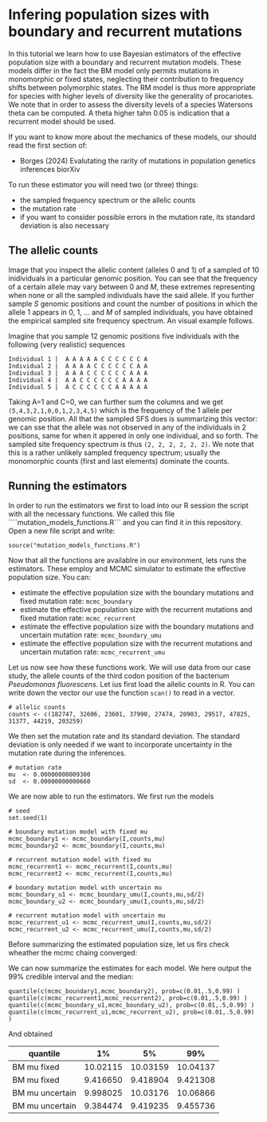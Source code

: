 # Infering population sizes with boundary and recurrent mutations 

In this tutorial we learn how to use Bayesian estimators of the effective population size with a boundary and recurrent mutation models. 
These models differ in the fact the BM model only permits mutations in monomorphic or fixed states, neglecting their contribution to frequency shifts between polymorphic states. 
The RM model is thus more appropriate for species with higher levels of diversity like the generality of procariotes. 
We note that in order to assess the diversity levels of a species Watersons theta can be computed. A theta higher tahn 0.05 is indication that a recurrent model should be used.

If you want to know more about the mechanics of these models, our should read the first section of:
* Borges (2024) Evalutating the rarity of mutations in population genetics inferences biorXiv

To run these estimator you will need two (or three) things:
* the sampled frequency spectrum or the allelic counts
* the mutation rate
* if you want to consider possible errors in the mutation rate, its standard deviation is also necessary


## The allelic counts 
Image that you inspect the allelic content (alleles 0 and 1) of a sampled of 10 inidividuals in a particular genomic position. You can see that the frequency of a certain allele may vary between 0 and $M$, these extremes representing when none or all the sampled individuals have the said allele. If you further sample $S$ genomic positions and count the number of positions in which the allele 1 appears in $0$, $1$, $...$ and $M$ of sampled individuals, you have obtained the empirical sampled site frequency spectrum. An visual example follows.

Imagine that you sample 12 genomic positions five individuals with the following (very realistic) sequences 

```
Individual 1 |  A A A A A C C C C C C A
Individual 2 |  A A A A C C C C C C A A
Individual 3 |  A A A C C C C C C A A A
Individual 4 |  A A C C C C C C A A A A
Individual 5 |  A C C C C C C A A A A A
```

Taking A=1 and C=0, we can further sum the columns and we get ```(5,4,3,2,1,0,0,1,2,3,4,5)``` which is the frequency of the 1 allele per genomic position. All that the sampled SFS does is summarizing this vector: we can sse that the allele was not observed in any of the individuals in 2 positions, same for when it appered in only one individual, and so forth. The sampled site frequency spectrum is thus  ````(2, 2, 2, 2, 2, 2)````. We note that this is a rather unlikely sampled frequency spectrum; usually the monomorphic counts (first and last elements) dominate the counts.

## Running the estimators

In order to run the estimators we first to load into our R session the script with all the necessary functions. We called this file ````mutation_models_functions.R``` and you can find it in this repository. 
Open a new file script and write:
```{r}
source("mutation_models_functions.R")
```

Now that all the functions are availablre in our environment, lets runs the estimators. These employ and MCMC simulator to estimate the effective population size. You can:
* estimate the effective population size with the boundary mutations and fixed mutation rate: ```mcmc_boundary```
* estimate the effective population size with the recurrent mutations and fixed mutation rate: ```mcmc_recurrent```
* estimate the effective population size with the boundary mutations and uncertain mutation rate: ```mcmc_boundary_umu```
* estimate the effective population size with the recurrent mutations and uncertain mutation rate: ```mcmc_recurrent_umu```

Let us now see how these functions work. We will use data from our case study, the allele counts of the third codon position of the bacterium *Pseudomonas fluorescens*.
Let ius first load the allelic counts in R. You can write down the vector our use the function ```scan()``` to read in a vector.
```{r}
# allelic counts
counts <- c(182747, 32606, 23601, 37990, 27474, 20903, 29517, 47825, 31377, 44219, 203259)
```
We then set the mutation rate and its standard deviation. The standard deviation is only needed if we want to incorporate uncertainty in the mutation rate during the inferences.
```{r}
# mutation rate
mu  <- 0.00000000009300
sd  <- 0.00000000000660
```
We are now able to run the estimators. We first run the models
```{r}
# seed
set.seed(1)

# boundary mutation model with fixed mu
mcmc_boundary1 <- mcmc_boundary(I,counts,mu)
mcmc_boundary2 <- mcmc_boundary(I,counts,mu)

# recurrent mutation model with fixed mu
mcmc_recurrent1 <- mcmc_recurrent(I,counts,mu)
mcmc_recurrent2 <- mcmc_recurrent(I,counts,mu)

# boundary mutation model with uncertain mu
mcmc_boundary_u1 <- mcmc_boundary_umu(I,counts,mu,sd/2)
mcmc_boundary_u2 <- mcmc_boundary_umu(I,counts,mu,sd/2)

# recurrent mutation model with uncertain mu
mcmc_recurrent_u1 <- mcmc_recurrent_umu(I,counts,mu,sd/2)
mcmc_recurrent_u2 <- mcmc_recurrent_umu(I,counts,mu,sd/2)
```
Before summarizing the estimated population size, let us firs check wheather the mcmc chaing converged:




We can now summarize the estimates for each model. We here output the 99% credible interval and the median:
```
quantile(c(mcmc_boundary1,mcmc_boundary2), prob=c(0.01,.5,0.99) )
quantile(c(mcmc_recurrent1,mcmc_recurrent2), prob=c(0.01,.5,0.99) )
quantile(c(mcmc_boundary_u1,mcmc_boundary_u2), prob=c(0.01,.5,0.99) )
quantile(c(mcmc_recurrent_u1,mcmc_recurrent_u2), prob=c(0.01,.5,0.99) )
```
And obtained

| quantile        |      1%  |    5%    |     99%  |
|-----------------|----------|----------|----------|
| BM mu fixed     | 10.02115 | 10.03159 | 10.04137 | 
| BM mu fixed     | 9.416650 | 9.418904 | 9.421308 |
| BM mu uncertain | 9.998025 | 10.03176 | 10.06866 | 
| BM mu uncertain | 9.384474 | 9.419235 | 9.455736 |


